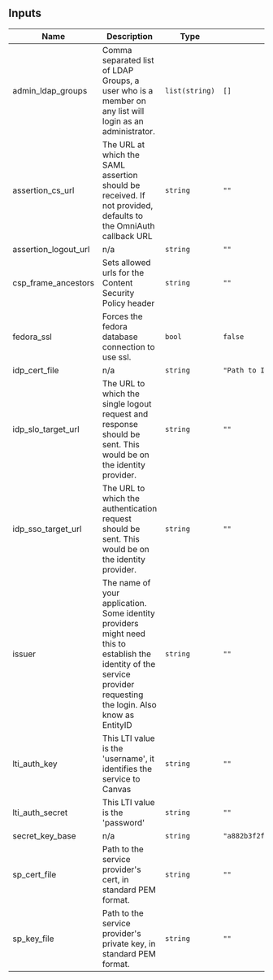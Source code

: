 ## Inputs

| Name | Description | Type | Default | Required |
|------|-------------|------|---------|:--------:|
| admin\_ldap\_groups | Comma separated list of LDAP Groups, a user who is a member on any list will login as an administrator. | `list(string)` | `[]` | no |
| assertion\_cs\_url | The URL at which the SAML assertion should be received. If not provided, defaults to the OmniAuth callback URL | `string` | `""` | no |
| assertion\_logout\_url | n/a | `string` | `""` | no |
| csp\_frame\_ancestors | Sets allowed urls for the Content Security Policy header | `string` | `""` | no |
| fedora\_ssl | Forces the fedora database connection to use ssl. | `bool` | `false` | no |
| idp\_cert\_file | n/a | `string` | `"Path to IDP's cert, cert should be in PEM format."` | no |
| idp\_slo\_target\_url | The URL to which the single logout request and response should be sent. This would be on the identity provider. | `string` | `""` | no |
| idp\_sso\_target\_url | The URL to which the authentication request should be sent. This would be on the identity provider. | `string` | `""` | no |
| issuer | The name of your application. Some identity providers might need this to establish the identity of the service provider requesting the login. Also know as EntityID | `string` | `""` | no |
| lti\_auth\_key | This LTI value is the 'username', it identifies the service to Canvas | `string` | `""` | no |
| lti\_auth\_secret | This LTI value is the 'password' | `string` | `""` | no |
| secret\_key\_base | n/a | `string` | `"a882b3f2f6144681b2fc0eb23fbdc8904c806fae882a3b6ada84ae83a4d967a9200e1ea27ee6c3049b1ca8bae040d844f04457d0f58c125813d3978a36898675"` | no |
| sp\_cert\_file | Path to the service provider's cert, in standard PEM format. | `string` | `""` | no |
| sp\_key\_file | Path to the service provider's private key, in standard PEM format. | `string` | `""` | no |
